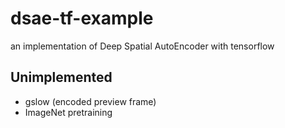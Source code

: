 # dsae-tf-example
an implementation of Deep Spatial AutoEncoder with tensorflow  
  
## Unimplemented
* gslow (encoded preview frame) 
* ImageNet pretraining
